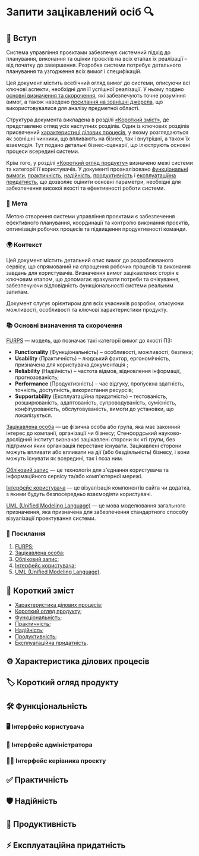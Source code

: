 # Запити зацікавлений осіб 🔍

## 📖 Вступ
Система управління проєктами забезпечує системний підхід до планування, виконання та оцінки проєктів на всіх етапах їх реалізації – від початку до завершення. Розробка системи потребує детального планування та узгодження всіх вимог і специфікацій.

Цей документ містить всебічний огляд вимог до системи, описуючи всі ключові аспекти, необхідні для її успішної реалізації. У ньому подано [основні визначення та скорочення](#📚-основні-визначення-та-скорочення), які забезпечують точне розуміння вимог, а також наведено [посилання на зовнішні джерела](#🔗-посилання), що використовувалися для аналізу предметної області.

Структура документа викладена в розділі [«Короткий зміст»](#📝-короткий-зміст), де представлено огляд усіх наступних розділів. Один із ключових розділів присвячений [характеристиці ділових процесів](#⚙️-характеристика-ділових-процесів), у якому розглядаються як зовнішні чинники, що впливають на бізнес, так і внутрішні, а також їх взаємодія. Тут подано детальні бізнес-сценарії, що ілюструють основні процеси всередині системи.

Крім того, у розділі [«Короткий огляд продукту»](#🏷️-короткий-огляд-продукту) визначено межі системи та категорії її користувачів. У документі проаналізовано [функціональні вимоги](#🛠️-функціональність), [практичність](#✅-практичність), [надійність](#🛡️-надійність), [продуктивність](#🚀-продуктивність) і [експлуатаційна придатність](#⚡-експлуатаціина-придатність), що дозволяє оцінити основні параметри, необхідні для забезпечення високої якості та ефективності роботи системи.

### 🎯 Мета
Метою створення системи управління проєктами є забезпечення ефективного планування, координації та контролю виконання проєктів, оптимізація робочих процесів та підвищення продуктивності команди.

### 🌍 Контекст
Цей документ містить детальний опис вимог до розроблюваного сервісу, що спрямований на спрощення робочих процесів та виконання завдань для користувачів. Визначення вимог зацікавлених сторін є ключовим етапом, що допомагає врахувати потреби та очікування, забезпечуючи відповідність функціональності системи реальним запитам.

Документ слугує орієнтиром для всіх учасників розробки, описуючи можливості, особливості та ключові характеристики продукту.

### 📚 Основні визначення та скорочення
[FURPS](https://openarchive.nure.ua/server/api/core/bitstreams/0eee892b-ab08-4f18-93af-62a20cd7379c/content) — модель, що позначає
такі категорії вимог до якості ПЗ:
- **Functionality** (Функціональність) – особливості, можливості, безпека;
- **Usability** (Практичність) – людський фактор, ергономічність, призначена для користувача документація ;
- **Reliability** (Надійність) – частота відмов, відновлення інформації,
  прогнозованість;
- **Performance** (Продуктивність) – час відгуку, пропускна здатність,
  точність, доступність, використання ресурсів;
- **Supportability** (Експлуатаційна придатність) – тестованість, розширюваність, адаптованість, супроводуваність, сумісність, конфігурованість, обслуговуваність, вимоги до установки, що локалізується.

[Зацікавлена особа](https://ukrayinska.libretexts.org/%D0%91%D1%96%D0%B7%D0%BD%D0%B5%D1%81/%D0%91%D1%96%D0%B7%D0%BD%D0%B5%D1%81/%D0%92%D1%81%D1%82%D1%83%D0%BF%D0%BD%D0%B8%D0%B9_%D0%B1%D1%96%D0%B7%D0%BD%D0%B5%D1%81/%D0%9A%D0%BD%D0%B8%D0%B3%D0%B0%3A_%D0%92%D1%81%D1%82%D1%83%D0%BF_%D0%B4%D0%BE_%D0%B1%D1%96%D0%B7%D0%BD%D0%B5%D1%81%D1%83_(Lumen)/01%3A_%D0%A0%D0%BE%D0%BB%D1%8C_%D0%B1%D1%96%D0%B7%D0%BD%D0%B5%D1%81%D1%83/1.06%3A_%D0%97%D0%B0%D1%86%D1%96%D0%BA%D0%B0%D0%B2%D0%BB%D0%B5%D0%BD%D1%96_%D1%81%D1%82%D0%BE%D1%80%D0%BE%D0%BD%D0%B8) — це фізична особа або група, яка має законний інтерес до компанії, організації чи бізнесу; Стенфордський науково-дослідний інститут визначає зацікавлені сторони як «ті групи, без підтримки яких організація перестане існувати. Зацікавлені сторони можуть впливати або впливати на дії (або бездіяльність) бізнесу, і вони можуть існувати як всередині, так і поза ним.

[Обліковий запис](https://nbookpart.com.ua/oblikovii-zapis-sho-ce-take-prostimi-slovami/) — це технологія для з'єднання користувача та інформаційного сервісу та/або комп'ютерної мережі.

[Інтерфейс користувача](https://wezom.com.ua/ua/blog/chto-takoe-ui-i-kak-polzovatelskij-interfejs-vliyaet-na-prodazhi-internet-magazina) — це візуалізація компонентів сайта чи додатка, з якими будуть безпосередньо взаємодіяти користувачі.

[UML (Unified Modeling Language)](https://www.maxzosim.com/unifikovana-mova-modeluvannia/) —  це мова моделювання загального призначення, яка призначена для забезпечення стандартного способу візуалізації проектування системи.

### 🔗 Посилання
1. [FURPS](https://openarchive.nure.ua/server/api/core/bitstreams/0eee892b-ab08-4f18-93af-62a20cd7379c/content);
2. [Зацікавлена особа](https://ukrayinska.libretexts.org/%D0%91%D1%96%D0%B7%D0%BD%D0%B5%D1%81/%D0%91%D1%96%D0%B7%D0%BD%D0%B5%D1%81/%D0%92%D1%81%D1%82%D1%83%D0%BF%D0%BD%D0%B8%D0%B9_%D0%B1%D1%96%D0%B7%D0%BD%D0%B5%D1%81/%D0%9A%D0%BD%D0%B8%D0%B3%D0%B0%3A_%D0%92%D1%81%D1%82%D1%83%D0%BF_%D0%B4%D0%BE_%D0%B1%D1%96%D0%B7%D0%BD%D0%B5%D1%81%D1%83_(Lumen)/01%3A_%D0%A0%D0%BE%D0%BB%D1%8C_%D0%B1%D1%96%D0%B7%D0%BD%D0%B5%D1%81%D1%83/1.06%3A_%D0%97%D0%B0%D1%86%D1%96%D0%BA%D0%B0%D0%B2%D0%BB%D0%B5%D0%BD%D1%96_%D1%81%D1%82%D0%BE%D1%80%D0%BE%D0%BD%D0%B8);
3. [Обліковий запис](https://nbookpart.com.ua/oblikovii-zapis-sho-ce-take-prostimi-slovami/);
4. [Інтерфейс користувача](https://wezom.com.ua/ua/blog/chto-takoe-ui-i-kak-polzovatelskij-interfejs-vliyaet-na-prodazhi-internet-magazina);
5. [UML (Unified Modeling Language)](https://www.maxzosim.com/unifikovana-mova-modeluvannia/).

## 📝 Короткий зміст
- [Характеристика ділових процесів](#⚙️-характеристика-ділових-процесів);
- [Короткий огляд продукту](#🏷️-короткий-огляд-продукту);
- [Функціональність](#🛠️-функціональність);
- [Практичність](#✅-практичність);
- [Надійність](#🛡️-надійність);
- [Продуктивність](#🚀-продуктивність);
- [Експлуатаційна придатність](#⚡-експлуатаційна-придатність).

## ⚙️ Характеристика ділових процесів


## 🏷️ Короткий огляд продукту


## 🛠️ Функціональність


### 🖥️ Інтерфейс користувача


### 🔑 Інтерфейс адміністратора


### 👨‍💼 Інтерфейс керівника проєкту


## ✅ Практичність


## 🛡️ Надійність


## 🚀 Продуктивність


## ⚡ Експлуатаційна придатність

